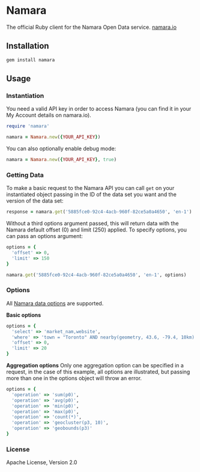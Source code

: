 Namara
======

The official Ruby client for the Namara Open Data service. [namara.io](https://namara.io)

## Installation

```bash
gem install namara
```

## Usage

### Instantiation

You need a valid API key in order to access Namara (you can find it in your My Account details on namara.io).

```ruby
require 'namara'

namara = Namara.new({YOUR_API_KEY})
```

You can also optionally enable debug mode:

```ruby
namara = Namara.new({YOUR_API_KEY}, true)
```

### Getting Data

To make a basic request to the Namara API you can call `get` on your instantiated object
passing in the ID of the data set you want and the version of the data set:

```ruby
response = namara.get('5885fce0-92c4-4acb-960f-82ce5a0a4650', 'en-1')
```

Without a third options argument passed, this will return data with the Namara default offset (0) and limit (250) applied. To specify options, you can pass an options argument:

```ruby
options = {
  'offset' => 0,
  'limit' => 150
}

namara.get('5885fce0-92c4-4acb-960f-82ce5a0a4650', 'en-1', options)
```

### Options

All [Namara data options](https://namara.io/#/api) are supported.

**Basic options**

```ruby
options = {
  'select' => 'market_nam,website',
  'where' => 'town = "Toronto" AND nearby(geometry, 43.6, -79.4, 10km)',
  'offset' => 0,
  'limit' => 20
}
```

**Aggregation options**
Only one aggregation option can be specified in a request, in the case of this example, all options are illustrated, but passing more than one in the options object will throw an error.

```ruby
options = {
  'operation' => 'sum(p0)',
  'operation' => 'avg(p0)',
  'operation' => 'min(p0)',
  'operation' => 'max(p0)',
  'operation' => 'count(*)',
  'operation' => 'geocluster(p3, 10)',
  'operation' => 'geobounds(p3)'
}
```

### License

Apache License, Version 2.0
